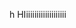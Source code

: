 <!-- <table>
<thead><tr><th>Title</th>
<th>Description</th>
<th  colspan="3">Actions</th></thead>
</tr>
<tbody>
<% @articles.each do |article| %>
<tr><td><%= article.title %></td>
<td><%= article.description %></td>
<td><%=link_to 'Show',article_path(article.id)%></td>
<td><%=link_to'Edit',edit_article_path(article.id)%></td>
<td><%= link_to'Delete',article_path(article.id), method: :delete,  data: {confirm: 'Are you sure?'} %></td>


</tr>
<% end %>
</tbody>

</table> -->
h
HIiiiiiiiiiiiiiiiiiii